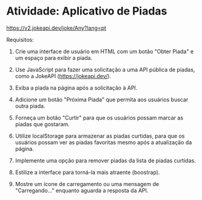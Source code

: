 # Atividade: Aplicativo de Piadas

https://v2.jokeapi.dev/joke/Any?lang=pt

Requisitos:

1. Crie uma interface de usuário em HTML com um botão "Obter Piada" e um espaço para exibir a piada.

2. Use JavaScript para fazer uma solicitação a uma API pública de piadas, como a JokeAPI (https://jokeapi.dev/).

3. Exiba a piada na página após a solicitação à API.

4. Adicione um botão "Próxima Piada" que permita aos usuários buscar outra piada.

5. Forneça um botão "Curtir" para que os usuários possam marcar as piadas que gostaram.

6. Utilize localStorage para armazenar as piadas curtidas, para que os usuários possam ver as piadas favoritas mesmo após a atualização da página.

7. Implemente uma opção para remover piadas da lista de piadas curtidas.

8. Estilize a interface para torná-la mais atraente (boostrap).

9. Mostre um ícone de carregamento ou uma mensagem de "Carregando..." enquanto aguarda a resposta da API.
